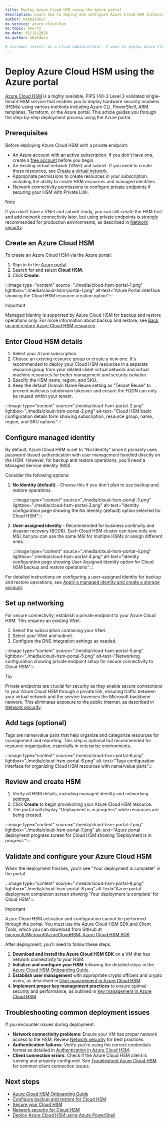 ```yaml
---
title: Deploy Azure Cloud HSM using the Azure portal
description: Learn how to deploy and configure Azure Cloud HSM instances using the Azure portal, including managed identity setup and private endpoint configuration.
author: msmbaldwin
ms.service: azure-cloud-hsm
ms.topic: how-to
ms.date: 05/15/2024
ms.author: mbaldwin

# Customer intent: As a cloud administrator, I want to deploy Azure Cloud HSM instances securely through the Azure portal.
---
```


# Deploy Azure Cloud HSM using the Azure portal

[Azure Cloud HSM](overview.md) is a highly available, FIPS 140-3 Level 3 validated single-tenant HSM service that enables you to deploy hardware security modules (HSMs) using various methods including Azure CLI, PowerShell, ARM templates, Terraform, or the Azure portal. This article guides you through the step-by-step deployment process using the Azure portal.

## Prerequisites

Before deploying Azure Cloud HSM with a private endpoint:
- An Azure account with an active subscription. If you don't have one, create a [free account](https://azure.microsoft.com/free/?WT.mc_id=A261C142F) before you begin.
- An existing virtual network (VNet) and subnet. If you need to create these resources, see [Create a virtual network](/azure/virtual-network/quick-create-portal).
- Appropriate permissions to create resources in your subscription, including the ability to create HSM resources and managed identities.
- Network connectivity permissions to configure [private endpoints](/azure/private-link/private-endpoint-overview) if securing your HSM with Private Link.

> [!NOTE]
> If you don't have a VNet and subnet ready, you can still create the HSM first and add network connectivity later, but using private endpoints is strongly recommended for production environments, as described in [Network security](network-security.md).

## Create an Azure Cloud HSM

To create an Azure Cloud HSM via the Azure portal:

1. Sign in to the [Azure portal](https://portal.azure.com).
2. Search for and select **Cloud HSM**.
3. Click **Create**.

:::image type="content" source="./media/cloud-hsm-portal-1.png" lightbox="./media/cloud-hsm-portal-1.png" alt-text="Azure Portal interface showing the Cloud HSM resource creation option":::

> [!IMPORTANT]  
> Managed Identity is supported by Azure Cloud HSM for backup and restore operations only. For more information about backup and restore, see [Back up and restore Azure Cloud HSM resources](backup-restore.md).

## Enter Cloud HSM details

1. Select your Azure subscription.
2. Choose an existing resource group or create a new one. It's recommended to deploy your Cloud HSM resources in a separate resource group from your related client virtual network and virtual machine resources for better management and security isolation.
3. Specify the HSM name, region, and SKU.
4. Keep the default Domain Name Reuse setting as "Tenant Reuse" to prevent malicious subdomain takeover and ensure the FQDN can only be reused within your tenant.

:::image type="content" source="./media/cloud-hsm-portal-2.png" lightbox="./media/cloud-hsm-portal-2.png" alt-text="Cloud HSM basic configuration details form showing subscription, resource group, name, region, and SKU options":::

## Configure managed identity

By default, Azure Cloud HSM is set to "No Identity" since it primarily uses password-based authentication with user management handled directly on the HSM. However, for backup and restore operations, you'll need a Managed Service Identity (MSI).

Consider the following options:

1. **No identity (default)** - Choose this if you don't plan to use backup and restore operations.

   :::image type="content" source="./media/cloud-hsm-portal-3.png" lightbox="./media/cloud-hsm-portal-3.png" alt-text="Identity configuration page showing the No Identity (default) option selected for Cloud HSM":::

2. **User-assigned identity** - Recommended for business continuity and disaster recovery (BCDR). Each Cloud HSM cluster can have only one MSI, but you can use the same MSI for multiple HSMs or assign different ones.

   :::image type="content" source="./media/cloud-hsm-portal-4.png" lightbox="./media/cloud-hsm-portal-4.png" alt-text="Identity configuration page showing User-Assigned Identity option for Cloud HSM backup and restore operations":::

For detailed instructions on configuring a user-assigned identity for backup and restore operations, see [Apply a managed identity and create a storage account](backup-restore.md#apply-a-managed-identity-and-create-a-storage-account).

## Set up networking

For secure connectivity, establish a private endpoint to your Azure Cloud HSM. This requires an existing VNet.

1. Select the subscription containing your VNet.
2. Select your VNet and subnet.
3. Configure the DNS integration settings as needed.

:::image type="content" source="./media/cloud-hsm-portal-5.png" lightbox="./media/cloud-hsm-portal-5.png" alt-text="Networking configuration showing private endpoint setup for secure connectivity to Cloud HSM":::

> [!TIP]
> Private endpoints are crucial for security as they enable secure connections to your Azure Cloud HSM through a private link, ensuring traffic between your virtual network and the service traverses the Microsoft backbone network. This eliminates exposure to the public internet, as described in [Network security](network-security.md).

## Add tags (optional)

Tags are name/value pairs that help organize and categorize resources for management and reporting. This step is optional but recommended for resource organization, especially in enterprise environments.

:::image type="content" source="./media/cloud-hsm-portal-6.png" lightbox="./media/cloud-hsm-portal-6.png" alt-text="Tags configuration interface for organizing Cloud HSM resources with name/value pairs":::

## Review and create HSM

1. Verify all HSM details, including managed identity and networking settings.
2. Click **Create** to begin provisioning your Azure Cloud HSM resource.
3. The portal will display "Deployment is in progress" while resources are being created.

:::image type="content" source="./media/cloud-hsm-portal-7.png" lightbox="./media/cloud-hsm-portal-7.png" alt-text="Azure portal deployment progress screen for Cloud HSM showing 'Deployment is in progress'":::

## Validate and configure your Azure Cloud HSM

When the deployment finishes, you'll see "Your deployment is complete" in the portal.

:::image type="content" source="./media/cloud-hsm-portal-8.png" lightbox="./media/cloud-hsm-portal-8.png" alt-text="Azure portal deployment completion screen showing 'Your deployment is complete' for Cloud HSM":::

> [!IMPORTANT]  
> Azure Cloud HSM activation and configuration cannot be performed through the portal. You must use the Azure Cloud HSM SDK and Client Tools, which you can download from GitHub at [microsoft/MicrosoftAzureCloudHSM: Azure Cloud HSM SDK](https://github.com/microsoft/MicrosoftAzureCloudHSM/releases).

After deployment, you'll need to follow these steps:

1. **Download and install the Azure Cloud HSM SDK** on a VM that has network connectivity to your HSM.
2. **Initialize and configure your HSM** following the detailed steps in the [Azure Cloud HSM Onboarding Guide](onboarding-guide.md).
3. **Establish user management** with appropriate crypto officers and crypto users, as described in [User management in Azure Cloud HSM](user-management.md).
4. **Implement proper key management practices** to ensure optimal security and performance, as outlined in [Key management in Azure Cloud HSM](key-management.md).

## Troubleshooting common deployment issues

If you encounter issues during deployment:

- **Network connectivity problems**: Ensure your VM has proper network access to the HSM. Review [Network security](network-security.md) for best practices.
- **Authentication failures**: Verify you're using the correct credentials format as detailed in [Authentication in Azure Cloud HSM](authentication.md).
- **Client connection errors**: Check if the Azure Cloud HSM client is running and properly configured. See [Troubleshoot Azure Cloud HSM](troubleshoot.md) for common client connection issues.

## Next steps

- [Azure Cloud HSM Onboarding Guide](onboarding-guide.md)
- [Configure backup and restore for Cloud HSM](backup-restore.md) 
- [Secure your Cloud HSM](secure-cloud-hsm.md)
- [Network security for Cloud HSM](network-security.md)
- [Deploy Azure Cloud HSM using Azure PowerShell](quickstart-powershell.md)